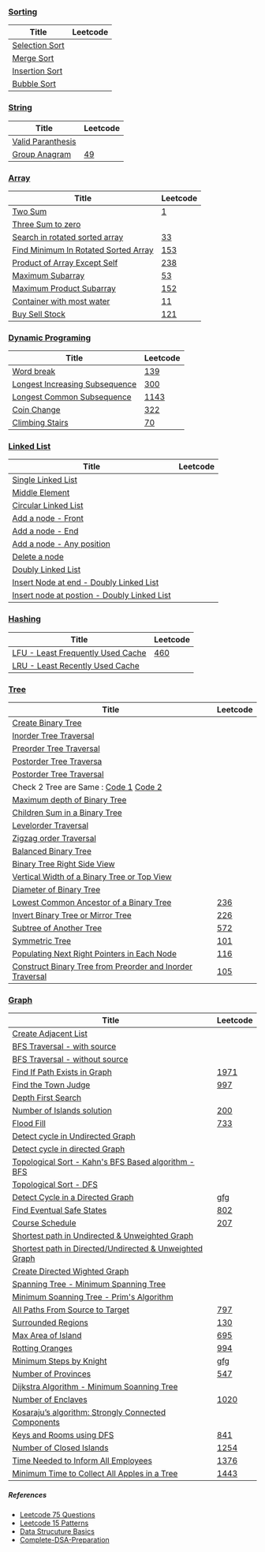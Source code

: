 ### [Sorting](https://github.com/shasssi/Data-Structure/tree/master/sorting)

|      Title     |   Leetcode   
|----------------|--------------
|[Selection Sort](https://github.com/shasssi/Data-Structure/blob/master/sorting/selection-sort.js)||
|[Merge Sort](https://github.com/shasssi/Data-Structure/blob/master/sorting/merge-sort.js)||
|[Insertion Sort](https://github.com/shasssi/Data-Structure/blob/master/sorting/insertion-sort.js)||
|[Bubble Sort](https://github.com/shasssi/Data-Structure/blob/master/sorting/bubble-sort.js)||


### [String](https://github.com/shasssi/Data-Structure/tree/master/string)

|      Title     |   Leetcode   
|----------------|--------------
|[Valid Paranthesis](https://github.com/shasssi/Data-Structure/blob/master/string/valid-parantesis.js)|[]()|
|[Group Anagram](https://github.com/shasssi/Data-Structure/blob/master/string/group-anagram.js)|[49](https://leetcode.com/problems/group-anagrams/)|

### [Array](https://github.com/shasssi/Data-Structure/tree/master/array)

|      Title     |   Leetcode   
|----------------|--------------
|[Two Sum](https://github.com/shasssi/Data-Structure/blob/master/array/two-sum.js)|[1](https://leetcode.com/problems/two-sum/description/)|
|[Three Sum to zero](https://github.com/shasssi/Data-Structure/blob/master/array/three-sum-to-zero.js)|[]()|
|[Search in rotated sorted array](https://github.com/shasssi/Data-Structure/blob/master/array/search-in-rotated-sorted-array.js)|[33](https://leetcode.com/problems/search-in-rotated-sorted-array/)|
|[Find Minimum In Rotated Sorted Array](https://github.com/shasssi/Data-Structure/blob/master/array/rotated-sorted-array.js)|[153](https://leetcode.com/problems/find-minimum-in-rotated-sorted-array/)|
|[Product of Array Except Self](https://github.com/shasssi/Data-Structure/blob/master/array/product-of-array-except-self.js)|[238](https://leetcode.com/problems/product-of-array-except-self/)|
|[Maximum Subarray](https://github.com/shasssi/Data-Structure/blob/master/array/maximum-subarry.js)|[53](https://leetcode.com/problems/maximum-subarray/description/)|
|[Maximum Product Subarray](https://github.com/shasssi/Data-Structure/blob/master/array/maximum-product-subarry.js)|[152](https://leetcode.com/problems/maximum-product-subarray/description/)|
|[Container with most water](https://github.com/shasssi/Data-Structure/blob/master/array/container-with-most-water.js)|[11](https://leetcode.com/problems/container-with-most-water/description/)|
|[Buy Sell Stock](https://github.com/shasssi/Data-Structure/blob/master/array/buy-sell-stocks.js)|[121](https://leetcode.com/problems/best-time-to-buy-and-sell-stock/)|


### [Dynamic Programing](https://github.com/shasssi/Data-Structure/tree/master/dynamic-programming)

|      Title     |   Leetcode   
|----------------|--------------
|[Word break](https://github.com/shasssi/Data-Structure/blob/master/dynamic-programming/word-break.js)|[139](https://leetcode.com/problems/word-break/)|
|[Longest Increasing Subsequence](https://github.com/shasssi/Data-Structure/blob/master/dynamic-programming/longest-increasing-subsequence.js)|[300](https://leetcode.com/problems/longest-increasing-subsequence/)|
|[Longest Common Subsequence](https://github.com/shasssi/Data-Structure/blob/master/dynamic-programming/longest-common-subsequence.js)|[1143](https://leetcode.com/problems/longest-common-subsequence/)|
|[Coin Change](https://github.com/shasssi/Data-Structure/blob/master/dynamic-programming/coin-change.js)|[322](https://leetcode.com/problems/coin-change/)|
|[Climbing Stairs](https://github.com/shasssi/Data-Structure/blob/master/dynamic-programming/climbing-stairs.js)|[70](https://leetcode.com/problems/climbing-stairs/)|


### [Linked List](https://github.com/shasssi/Data-Structure/tree/master/linked-list)

|      Title     |   Leetcode   
|----------------|--------------
|[Single Linked List](https://github.com/shasssi/Data-Structure/blob/master/linked-list/Single-LinkedList.js)|
|[Middle Element](https://github.com/shasssi/Data-Structure/blob/master/linked-list/middle-element.js)|
|[Circular Linked List](https://github.com/shasssi/Data-Structure/blob/master/linked-list/create-circular-linked-list.js)|
|[Add a node - Front](https://github.com/shasssi/Data-Structure/blob/master/linked-list/add-a-node-at-front.js)|
|[Add a node - End](https://github.com/shasssi/Data-Structure/blob/master/linked-list/add-a-node-at-end.js)|
|[Add a node - Any position](https://github.com/shasssi/Data-Structure/blob/master/linked-list/add-node-at-any-position.js)|
|[Delete a node](https://github.com/shasssi/Data-Structure/blob/master/linked-list/delete-a-node.js)|
|[Doubly Linked List](https://github.com/shasssi/Data-Structure/blob/master/linked-list/create-doubly-linked-list.js)|
|[Insert Node at end - Doubly Linked List](https://github.com/shasssi/Data-Structure/blob/master/linked-list/insert-node-at-end-doubly-linked-list.js)|
|[Insert node at postion - Doubly Linked List](https://github.com/shasssi/Data-Structure/blob/master/linked-list/insert-node-at-position-doubly-linked-list.js)|


### [Hashing](https://github.com/shasssi/Data-Structure/tree/master/hashing)

|      Title     |   Leetcode   
|----------------|--------------
|[LFU - Least Frequently Used Cache](https://github.com/shasssi/Data-Structure/blob/master/hashing/lfu-cache.js)|[460](https://leetcode.com/problems/lfu-cache/description/)|
|[LRU - Least Recently Used Cache](https://github.com/shasssi/Data-Structure/blob/master/hashing/lru-cache.js)||


### [Tree](https://github.com/shasssi/Data-Structure/tree/master/tree)

|      Title     |   Leetcode   
|----------------|--------------
|[Create Binary Tree](https://github.com/shasssi/Data-Structure/blob/master/tree/create-binary-tree.js)|
|[Inorder Tree Traversal](https://github.com/shasssi/Data-Structure/blob/master/tree/inorder-tree-traversal.js)|
|[Preorder Tree Traversal](https://github.com/shasssi/Data-Structure/blob/master/tree/preorder-tree-traversal.js)|
|[Postorder Tree Traversa](https://github.com/shasssi/Data-Structure/blob/master/tree/postorder-tree-traversal.js)|
|[Postorder Tree Traversal](https://github.com/shasssi/Data-Structure/blob/master/tree/postorder-tree-traversal.js)|
|Check 2 Tree are Same : [Code 1](https://github.com/shasssi/Data-Structure/blob/master/tree/same-tree-v2.js) [Code 2](https://github.com/shasssi/Data-Structure/blob/master/tree/same-tree-v1.js)|
|[Maximum depth of Binary Tree](https://github.com/shasssi/Data-Structure/blob/master/tree/max-depth-binary-tree.js)|
|[Children Sum in a Binary Tree](https://github.com/shasssi/Data-Structure/blob/master/tree/children-sum-parent.js)|
|[Levelorder Traversal](https://github.com/shasssi/Data-Structure/blob/master/tree/level-order-traversal.js)|
|[Zigzag order Traversal](https://github.com/shasssi/Data-Structure/blob/master/tree/zigzag-order-traversal.js)|
|[Balanced Binary Tree](https://github.com/shasssi/Data-Structure/blob/master/tree/balanced-binary-tree.js)|
|[Binary Tree Right Side View](https://github.com/shasssi/Data-Structure/blob/master/tree/binary-tree-right-side-view.js)|
|[Vertical Width of a Binary Tree or Top View](https://github.com/shasssi/Data-Structure/blob/master/tree/binary-tree-top-side-view.js)|
|[Diameter of Binary Tree](https://github.com/shasssi/Data-Structure/blob/master/tree/diameter-of-binary-tree.js)|
|[ Lowest Common Ancestor of a Binary Tree](https://github.com/shasssi/Data-Structure/blob/master/tree/lowset-common-ancestor.js)|[236](https://leetcode.com/problems/lowest-common-ancestor-of-a-binary-tree/description/)|
|[Invert Binary Tree or Mirror Tree](https://github.com/shasssi/Data-Structure/blob/master/tree/invert-binary-tree.js)|[226](https://leetcode.com/problems/invert-binary-tree/description/)|
|[Subtree of Another Tree](https://github.com/shasssi/Data-Structure/blob/master/tree/subtree-of-another-tree.js)|[572](https://leetcode.com/problems/subtree-of-another-tree/description/)|
|[Symmetric Tree](https://github.com/shasssi/Data-Structure/blob/master/tree/symmetric-tree.js)|[101](https://leetcode.com/problems/symmetric-tree/description/)|
|[Populating Next Right Pointers in Each Node](https://github.com/shasssi/Data-Structure/blob/master/tree/populate-next-right-pointers.js)|[116](https://leetcode.com/problems/populating-next-right-pointers-in-each-node/description/)|
|[Construct Binary Tree from Preorder and Inorder Traversal](https://github.com/shasssi/Data-Structure/blob/master/tree/construct-binary-tree-from-inorder-preorder.js)|[105](https://leetcode.com/problems/construct-binary-tree-from-preorder-and-inorder-traversal/description/)|

### [Graph](https://github.com/shasssi/Data-Structure/tree/master/graph)

|      Title     |   Leetcode   
|----------------|--------------
|[Create Adjacent List](https://github.com/shasssi/Data-Structure/blob/master/graph/create-adjacent-list.js)|
|[BFS Traversal - with source](https://github.com/shasssi/Data-Structure/blob/master/graph/breadth-first-search-with-source.js)|
|[BFS Traversal - without source](https://github.com/shasssi/Data-Structure/blob/master/graph/breadth-first-search-without-source.js)|
|[Find If Path Exists in Graph](https://github.com/shasssi/Data-Structure/blob/master/graph/find-if-path-exist.js)|[1971](https://leetcode.com/problems/find-if-path-exists-in-graph/description/)|
|[Find the Town Judge](https://github.com/shasssi/Data-Structure/blob/master/graph/find-the-town-judge.js)|[997](https://leetcode.com/problems/find-the-town-judge/description/)|
|[Depth First Search](https://github.com/shasssi/Data-Structure/blob/master/graph/depth-first-search.js)|
|[Number of Islands solution](https://github.com/shasssi/Data-Structure/blob/master/graph/number-of-islands.js)|[200](https://leetcode.com/problems/number-of-islands/description/)|
|[Flood Fill](https://github.com/shasssi/Data-Structure/blob/master/graph/flood-fill-image.js)|[733](https://leetcode.com/problems/flood-fill/description/)|
|[Detect cycle in Undirected Graph](https://github.com/shasssi/Data-Structure/blob/master/graph/detect-cycle.js)|[]()|
|[Detect cycle in directed Graph](https://github.com/shasssi/Data-Structure/blob/master/graph/detect-cycle-in-directed-graph.js)|[]()|
|[Topological Sort - Kahn's BFS Based algorithm - BFS](https://github.com/shasssi/Data-Structure/blob/master/graph/topological-sort-bfs.js)|[]()|
|[Topological Sort - DFS](https://github.com/shasssi/Data-Structure/blob/master/graph/topological-sort-dfs.js)|[]()|
|[Detect Cycle in a Directed Graph](https://github.com/shasssi/Data-Structure/blob/master/graph/detect-cycle-in-directed-graph.js)|[gfg](https://www.geeksforgeeks.org/problems/detect-cycle-in-a-directed-graph/1)|
|[Find Eventual Safe States](https://github.com/shasssi/Data-Structure/blob/master/graph/find-eventual-safe-states.js)|[802](https://leetcode.com/problems/find-eventual-safe-states/description/)|
|[Course Schedule](https://github.com/shasssi/Data-Structure/blob/master/graph/course-schedule.js)|[207](https://leetcode.com/problems/course-schedule/description/)|
|[Shortest path in Undirected & Unweighted Graph](https://github.com/shasssi/Data-Structure/blob/master/graph/shortest-path-in-unweighted-graph.js)|[]()|
|[Shortest path in Directed/Undirected & Unweighted Graph](https://github.com/shasssi/Data-Structure/blob/master/graph/shortest-path-in-DAG.js)|[]()|
|[Create Directed Wighted Graph](https://github.com/shasssi/Data-Structure/blob/master/graph/create-directed-weighted-graph.js)|[]()|
|[Spanning Tree - Minimum Spanning Tree](https://github.com/shasssi/Data-Structure/blob/master/graph/minimum-spanning-tree.js)|[]()|
|[Minimum Soanning Tree - Prim's Algorithm](https://github.com/shasssi/Data-Structure/blob/master/graph/minimum-spanning-tree-prims-algo.js)|[]()|
|[All Paths From Source to Target](https://github.com/shasssi/Data-Structure/blob/master/graph/all-path-from-source-to-target.js)|[797](https://leetcode.com/problems/all-paths-from-source-to-target/description/)|
|[Surrounded Regions](https://github.com/shasssi/Data-Structure/blob/master/graph/surrounded-regions.js)|[130](https://leetcode.com/problems/surrounded-regions/description/)|
|[Max Area of Island](https://github.com/shasssi/Data-Structure/blob/master/graph/maximum-area-of-island.js)|[695](https://leetcode.com/problems/max-area-of-island/description/)|
|[Rotting Oranges](https://github.com/shasssi/Data-Structure/blob/master/graph/rotting-oranges.js)|[994](https://leetcode.com/problems/rotting-oranges/description/)|
|[Minimum Steps by Knight](https://github.com/shasssi/Data-Structure/blob/master/graph/steps-by-knight.js)|[gfg](https://www.geeksforgeeks.org/problems/steps-by-knight5927/1)|
|[Number of Provinces](https://github.com/shasssi/Data-Structure/blob/master/graph/number-of-provinces.js)|[547](https://leetcode.com/problems/number-of-provinces/description/)|
|[Dijkstra Algorithm - Minimum Soanning Tree](https://github.com/shasssi/Data-Structure/blob/master/graph/dijkstra-algorithm.js)|[]()|
|[Number of Enclaves](https://github.com/shasssi/Data-Structure/blob/master/graph/number-of-enclaves.js)|[1020](https://leetcode.com/problems/number-of-enclaves/description/)|
|[Kosaraju’s algorithm: Strongly Connected Components](https://github.com/shasssi/Data-Structure/blob/master/graph/kosaraju-algorithm.js)|[]()|
|[Keys and Rooms using DFS](https://github.com/shasssi/Data-Structure/blob/master/graph/keys-and-rooms.js)|[841](https://leetcode.com/problems/keys-and-rooms/description/)|
|[Number of Closed Islands](https://github.com/shasssi/Data-Structure/blob/master/graph/number-of-closed-islands.js)|[1254](https://leetcode.com/problems/number-of-closed-islands/description/)|
|[Time Needed to Inform All Employees](https://github.com/shasssi/Data-Structure/blob/master/graph/time-needed-to-inform-all-employees.js)|[1376](https://leetcode.com/problems/time-needed-to-inform-all-employees/description/)|
|[Minimum Time to Collect All Apples in a Tree](https://github.com/shasssi/Data-Structure/blob/master/graph/max-time-to-collect-apple.js)|[1443](https://leetcode.com/problems/minimum-time-to-collect-all-apples-in-a-tree/description/)|


##### References
- [Leetcode 75 Questions](https://docs.google.com/spreadsheets/d/1Mah7MuUMdQ4B4Vpw55TnAYmJXRxJQ4MBQJDUGNLEXbc/edit?usp=sharing)
- [Leetcode 15 Patterns](https://www.youtube.com/watch?v=DjYZk8nrXVY)
- [Data Strucuture Basics](https://www.youtube.com/watch?v=nbgtyBKn2tI&list=PLzjZaW71kMwQ-JABTOTypnpRk1BnD2Nx4)
- [Complete-DSA-Preparation](https://github.com/Prince-1501/Complete-DSA-Preparation)
